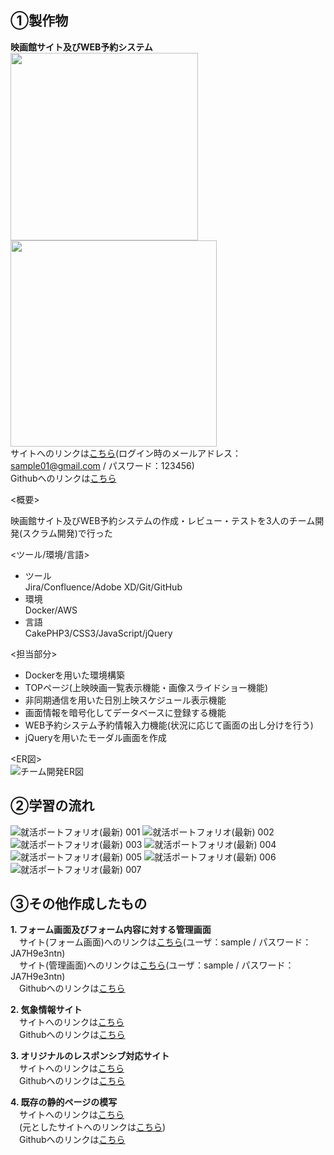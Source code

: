 ## ①製作物
**映画館サイト及びWEB予約システム**  
<img src="https://user-images.githubusercontent.com/68310528/109629371-16e77100-7b87-11eb-84bf-812cd228fc3a.png" width="300px"> <img src="https://user-images.githubusercontent.com/68310528/109629638-6168ed80-7b87-11eb-99aa-347562ec098f.png" width="330px">  
サイトへのリンクは[こちら](https://www.yahoo.co.jp/)(ログイン時のメールアドレス：sample01@gmail.com / パスワード：123456)  
Githubへのリンクは[こちら](https://github.com/labotinc/codegym-team5/tree/develop)  

<概要> 

映画館サイト及びWEB予約システムの作成・レビュー・テストを3人のチーム開発(スクラム開発)で行った  

<ツール/環境/言語>
- ツール  
  Jira/Confluence/Adobe XD/Git/GitHub
- 環境  
  Docker/AWS
- 言語  
  CakePHP3/CSS3/JavaScript/jQuery  

<担当部分>
- Dockerを用いた環境構築
- TOPページ(上映映画一覧表示機能・画像スライドショー機能)
- 非同期通信を用いた日別上映スケジュール表示機能
- 画面情報を暗号化してデータベースに登録する機能
- WEB予約システム予約情報入力機能(状況に応じて画面の出し分けを行う)
- jQueryを用いたモーダル画面を作成

<ER図>  
![チーム開発ER図](https://user-images.githubusercontent.com/68310528/110269705-9fdb2e00-8007-11eb-9236-dc2723b83306.png)

## ②学習の流れ
![就活ポートフォリオ(最新) 001](https://user-images.githubusercontent.com/68310528/109761341-7bf8a080-7c33-11eb-8ba1-91e3fc7744d7.jpeg)
![就活ポートフォリオ(最新) 002](https://user-images.githubusercontent.com/68310528/109761440-81ee8180-7c33-11eb-9fd7-a39d4d4aa1f5.jpeg)
![就活ポートフォリオ(最新) 003](https://user-images.githubusercontent.com/68310528/109761496-84e97200-7c33-11eb-9f7f-71464bda41a7.jpeg)
![就活ポートフォリオ(最新) 004](https://user-images.githubusercontent.com/68310528/109761532-874bcc00-7c33-11eb-8620-89bad5bbd078.jpeg)
![就活ポートフォリオ(最新) 005](https://user-images.githubusercontent.com/68310528/109761557-887cf900-7c33-11eb-9ea9-961a1b943f26.jpeg)
![就活ポートフォリオ(最新) 006](https://user-images.githubusercontent.com/68310528/109761589-8a46bc80-7c33-11eb-9971-091b6678ce85.jpeg)
![就活ポートフォリオ(最新) 007](https://user-images.githubusercontent.com/68310528/109761611-8c108000-7c33-11eb-9775-c9bced139898.jpeg)  

## ③その他作成したもの
**1. フォーム画面及びフォーム内容に対する管理画面**  
   　サイト(フォーム画面)へのリンクは[こちら](http://3.112.194.206/entry/input.php)(ユーザ：sample / パスワード：JA7H9e3ntn)  
   　サイト(管理画面)へのリンクは[こちら](http://3.112.194.206/admin/)(ユーザ：sample / パスワード：JA7H9e3ntn)  
   　Githubへのリンクは[こちら](https://github.com/kazuyanakata/quelcode-php-db)  
   
**2. 気象情報サイト**  
   　サイトへのリンクは[こちら](https://kazuyanakata.github.io/quelcode-js/js-weather/js-weather.html)  
   　Githubへのリンクは[こちら](https://github.com/kazuyanakata/quelcode-js)  
   
**3. オリジナルのレスポンシブ対応サイト**  
   　サイトへのリンクは[こちら](https://kazuyanakata.github.io/quelcode-html/kaguya/home.html)  
   　Githubへのリンクは[こちら](https://github.com/kazuyanakata/quelcode-html/tree/master/kaguya)  
   
**4. 既存の静的ページの模写**  
   　サイトへのリンクは[こちら](https://kazuyanakata.github.io/quelcode-html/nri/index.html)  
   　(元としたサイトへのリンクは[こちら](https://www.nri.com/jp/company/whats/story06))  
   　Githubへのリンクは[こちら](https://github.com/kazuyanakata/quelcode-html/tree/master/nri)  
